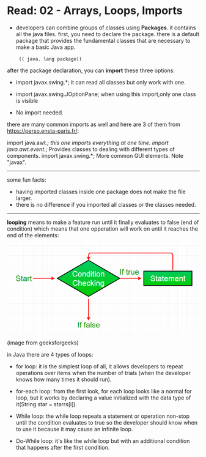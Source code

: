  # Read: 02 - Arrays, Loops, Imports

 - developers can combine groups of classes using **Packages**. it contains all the java files.  first, you need to declare the package. 
 there is a default package that provides the fundamental classes that are necessary to make a basic Java app. 
 
        (( java. lang package))


 after the package declaration, you can **import** these three options: 
 -  import javax.swing.*; it can read all classes but only work with one.

 - import javax.swing.JOptionPane;  when using this import,only one class is visible 

 - No import needed.

 there are many common imports as well and here are 3 of them from https://perso.ensta-paris.fr/:
 
 import java.awt.*;   this one imports everything at one time.
 import java.awt.event.*; Provides classes to dealing with different types of components.
 import javax.swing.*;      More common GUI elements. Note "javax".

 
 --------------------------------
  some fun facts: 
   - having imported classes inside one package does not make the file larger.
   - there is no difference if you imported all classes or the classes needed.
 -------------------------------


  **looping** means to make a feature run until it finally evaluates to false (end of condition) which means that one opperation will work on until it reaches the end of the elements: 

   ![loops](assets/Loop.png)

   (image from geeksforgeeks)

  in Java there are 4 types of loops: 

 -  for loop:
it is the simplest loop of all, it allows developers to repeat operations over items when the number of trials (when the developer knows how many times it should run).

 -  for-each loop:
from the first look, for each loop looks like a normal for loop, but it works by declaring a value initialized with the data type of it(String star = starrs[i]).
 - While loop:
 the while loop repeats a statement or operation non-stop until the condition evaluates to true so the developer should know when to use it because it may cause an infinite loop.
 - Do-While loop:
 it's like the while loop but with an additional condition that happens after the first condition.


